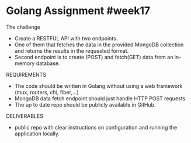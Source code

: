 # Golang Assignment #week17

The challenge

- Create a RESTFUL API with two endpoints.
- One of them that fetches the data in the provided MongoDB collection and returns the results in the requested format.
- Second endpoint is to create (POST) and fetch(GET) data from an in-memory database.

REQUIREMENTS

- The code should be written in Golang without using a web framework (mux, routers, chi, fiber,...)
- MongoDB data fetch endpoint should just handle HTTP POST requests
- The up to date repo should be publicly available in GitHub.

DELIVERABLES

- public repo with clear instructions on configuration and running the application locally.
